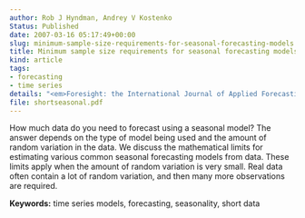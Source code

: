 ```yaml
---
author: Rob J Hyndman, Andrey V Kostenko
Status: Published
date: 2007-03-16 05:17:49+00:00
slug: minimum-sample-size-requirements-for-seasonal-forecasting-models
title: Minimum sample size requirements for seasonal forecasting models
kind: article
tags:
- forecasting
- time series
details: "<em>Foresight: the International Journal of Applied Forecasting</em> <b>6</b>, 12-15"
file: shortseasonal.pdf
---
```



How much data do you need to forecast using a seasonal model? The answer depends on the type of model being used and the amount of random variation in the data. We discuss the mathematical limits for estimating various common seasonal forecasting models from data. These limits apply when the amount of random variation is very small. Real data often contain a lot of random variation, and then many more observations are required.

**Keywords:** time series models, forecasting, seasonality, short data
